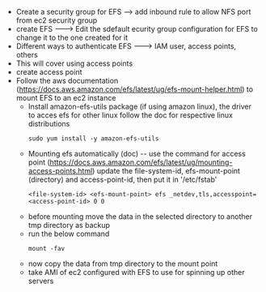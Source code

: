* Create a security group for EFS --> add inbound rule to allow NFS port from ec2 security group
* create EFS ---> Edit the sdefault ecurity group configuration for EFS to change it to the one created for it
* Different ways to authenticate EFS ---> IAM user, access points, others
* This will cover using access points
* create access point
* Follow the aws documentation (https://docs.aws.amazon.com/efs/latest/ug/efs-mount-helper.html) to mount EFS to an ec2 instance
  - Install amazon-efs-utils package (if using amazon linux), the driver to acces efs
    for other linux follow the doc for respective linux distributions
    ```
    sudo yum install -y amazon-efs-utils
    ```
  - Mounting efs automatically (doc) -- use the command for access point (https://docs.aws.amazon.com/efs/latest/ug/mounting-access-points.html)
    update the file-system-id, efs-mount-point (directory) and access-point-id, then put it in '/etc/fstab'
    ```
    <file-system-id> <efs-mount-point> efs _netdev,tls,accesspoint=<access-point-id> 0 0
    ```
  - before mounting move the data in the selected directory to another tmp  directory as backup
  - run the below command
    ```
    mount -fav
    ```
  - now copy the data from tmp directory to the mount point
  - take AMI of ec2 configured with EFS to use for spinning up other servers

